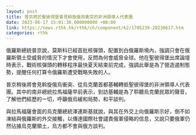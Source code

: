 ```yaml
---
layout: post
title: 普京將於聖彼得堡會見斡旋俄烏衝突的非洲領導人代表團
date: 2023-06-17 15:01:36.000000000 +08:00
link: https://news.rthk.hk/rthk/ch/component/k2/1705239-20230617.htm
categories: rthk
---
```


俄羅斯總統普京說，莫斯科已經首批核彈頭，配置到白俄羅斯境內，強調只會在俄羅斯領土受威脅的情況下才會使用，反問為何會威脅全球。他在聖彼得堡出席論壇時表示，戰術核彈頭的轉移程序最快夏天結束前完成，強調此舉是為了營造遏制態勢，提醒任何打算令俄羅斯遭受戰略失敗的人。

普京稍後將會見斡旋俄烏衝突、從烏克蘭首都基輔轉抵聖彼得堡的非洲領導人代表團。其中的南非總統拉馬福薩早前表示，到訪基輔是為了聆聽烏克蘭民眾的聲音，了解他們經歷的一切，呼籲俄烏緩和局勢，和平談判。

與拉馬福薩會面的烏克蘭總統澤連斯基就說，與其在外交上向俄羅斯示好，倒不如凍結與俄羅斯的外交接觸，以傳達國際社會譴責俄軍侵略的信息，又說只要俄軍仍然佔據烏克蘭領土，烏方都不會與俄方談判。
